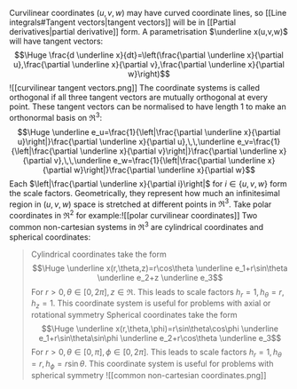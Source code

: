 
Curvilinear coordinates $(u,v,w)$ may have curved coordinate lines, so [[Line integrals#Tangent vectors|tangent vectors]] will be in [[Partial derivatives|partial derivative]] form. A parametrisation $\underline x(u,v,w)$ will have tangent vectors:$$\Huge \frac{d \underline x}{dt}=\left(\frac{\partial \underline x}{\partial u},\frac{\partial \underline x}{\partial v},\frac{\partial \underline x}{\partial w}\right)$$![[curvilinear tangent vectors.png]]
The coordinate systems is called orthogonal if all three tangent vectors are mutually orthogonal at every point. These tangent vectors can be normalised to have length $1$ to make an orthonormal basis on $\Re^3$:$$\Huge \underline e_u=\frac{1}{\left|\frac{\partial \underline x}{\partial u}\right|}\frac{\partial \underline x}{\partial u},\,\,\underline e_v=\frac{1}{\left|\frac{\partial \underline x}{\partial v}\right|}\frac{\partial \underline x}{\partial v},\,\,\underline e_w=\frac{1}{\left|\frac{\partial \underline x}{\partial w}\right|}\frac{\partial \underline x}{\partial w}$$Each $\left|\frac{\partial \underline x}{\partial i}\right|$ for $i\in\{u,v,w\}$ form the scale factors. Geometrically, they represent how much an infinitesimal region in $(u,v,w)$ space is stretched at different points in $\Re^3$. Take polar coordinates in $\Re^2$ for example:![[polar curvilinear coordinates]]
Two common non-cartesian systems in $\Re^3$ are cylindrical coordinates and spherical coordinates:
> Cylindrical coordinates take the form $$\Huge \underline x(r,\theta,z)=r\cos\theta \underline e_1+r\sin\theta \underline e_2+z \underline e_3$$For $r>0,\theta\in[0,2\pi],z\in\Re$. This leads to scale factors $h_r=1,h_\theta=r,h_z=1$. This coordinate system is useful for problems with axial or rotational symmetry
> Spherical coordinates take the form$$\Huge \underline x(r,\theta,\phi)=r\sin\theta\cos\phi \underline e_1+r\sin\theta\sin\phi \underline e_2+r\cos\theta \underline e_3$$For $r>0,\theta\in[0,\pi],\phi\in[0,2\pi]$. This leads to scale factors $h_r=1,h_\theta=r,h_\phi=r\sin\theta$. This coordinate system is useful for problems with spherical symmetry
![[common non-cartesian coordinates.png]]
